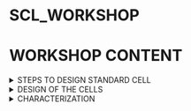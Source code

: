 # SCL_WORKSHOP

# WORKSHOP CONTENT

</details>
<details>
<summary>STEPS TO DESIGN STANDARD CELL </summary>

  ![image](https://github.com/rohithgopakumar/SCL_WORKSHOP/assets/131611312/29dd79ce-b45f-435b-a719-587c4f9ac9fa)
  ![image](https://github.com/rohithgopakumar/SCL_WORKSHOP/assets/131611312/b55e2fc1-d127-4e6c-83a2-80afd24cea6e)
  ![image](https://github.com/rohithgopakumar/SCL_WORKSHOP/assets/131611312/af1ef933-5283-4dd0-a79f-ca663c684ec1)
  ![image](https://github.com/rohithgopakumar/SCL_WORKSHOP/assets/131611312/53731302-c911-43f1-ba4f-5b1ecf50104b)
  ![image](https://github.com/rohithgopakumar/SCL_WORKSHOP/assets/131611312/48324209-31bb-4851-b075-5dad1a9552f8)
  ![image](https://github.com/rohithgopakumar/SCL_WORKSHOP/assets/131611312/f38824d0-b59c-4c0e-b856-dbd4d54233e1)
  ![image](https://github.com/rohithgopakumar/SCL_WORKSHOP/assets/131611312/4bab8842-f52e-4523-8fd8-b3f23c38cc1b)
  ![image](https://github.com/rohithgopakumar/SCL_WORKSHOP/assets/131611312/f693c0d2-5dac-4e75-8749-d4eb05438262)
  ![image](https://github.com/rohithgopakumar/SCL_WORKSHOP/assets/131611312/d9b1ac38-4d37-4535-9bb2-eceff8ce5d67)


</details>
<details>
<summary>DESIGN OF THE CELLS </summary>




</details>
<details>
<summary>CHARACTERIZATION </summary>
